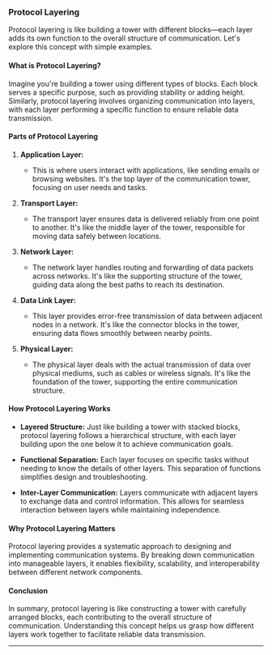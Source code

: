 ### Protocol Layering

Protocol layering is like building a tower with different blocks—each layer adds its own function to the overall structure of communication. Let's explore this concept with simple examples.

#### What is Protocol Layering?

Imagine you're building a tower using different types of blocks. Each block serves a specific purpose, such as providing stability or adding height. Similarly, protocol layering involves organizing communication into layers, with each layer performing a specific function to ensure reliable data transmission.

#### Parts of Protocol Layering

1. **Application Layer:**
   - This is where users interact with applications, like sending emails or browsing websites. It's the top layer of the communication tower, focusing on user needs and tasks.

2. **Transport Layer:**
   - The transport layer ensures data is delivered reliably from one point to another. It's like the middle layer of the tower, responsible for moving data safely between locations.

3. **Network Layer:**
   - The network layer handles routing and forwarding of data packets across networks. It's like the supporting structure of the tower, guiding data along the best paths to reach its destination.

4. **Data Link Layer:**
   - This layer provides error-free transmission of data between adjacent nodes in a network. It's like the connector blocks in the tower, ensuring data flows smoothly between nearby points.

5. **Physical Layer:**
   - The physical layer deals with the actual transmission of data over physical mediums, such as cables or wireless signals. It's like the foundation of the tower, supporting the entire communication structure.

#### How Protocol Layering Works

- **Layered Structure:** Just like building a tower with stacked blocks, protocol layering follows a hierarchical structure, with each layer building upon the one below it to achieve communication goals.

- **Functional Separation:** Each layer focuses on specific tasks without needing to know the details of other layers. This separation of functions simplifies design and troubleshooting.

- **Inter-Layer Communication:** Layers communicate with adjacent layers to exchange data and control information. This allows for seamless interaction between layers while maintaining independence.

#### Why Protocol Layering Matters

Protocol layering provides a systematic approach to designing and implementing communication systems. By breaking down communication into manageable layers, it enables flexibility, scalability, and interoperability between different network components.

#### Conclusion

In summary, protocol layering is like constructing a tower with carefully arranged blocks, each contributing to the overall structure of communication. Understanding this concept helps us grasp how different layers work together to facilitate reliable data transmission.

---
